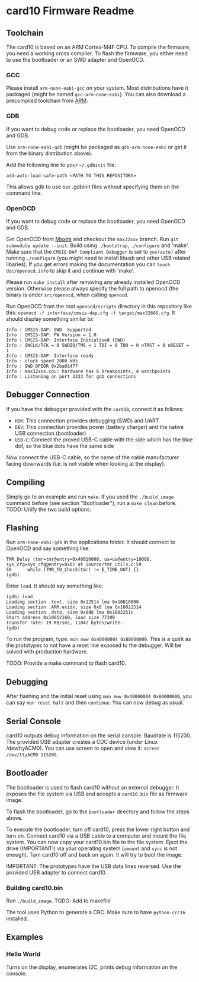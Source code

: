 # card10 Firmware Readme

## Toolchain

The card10 is based on an ARM Cortex-M4F CPU. To compile the firmware, you need a working cross compiler. To flash the firmware, you either need to use the bootloader or an SWD adapter and OpenOCD.


### GCC

Please install `arm-none-eabi-gcc` on your system. Most distributions have it packaged (might be named `gcc-arm-none-eabi`). You can also download a precompiled toolchain from [ARM](https://developer.arm.com/tools-and-software/open-source-software/developer-tools/gnu-toolchain/gnu-rm/downloads).

### GDB

If you want to debug code or replace the bootloader, you need OpenOCD and GDB.

Use `arm-none-eabi-gdb` (might be packaged as `gdb-arm-none-eabi` or get it from the binary distribution above).

Add the following line to your `~/.gdbinit` file:
```
add-auto-load-safe-path <PATH TO THIS REPOSITORY>
```
This allows gdb to use our .gdbinit files without specifying them on the command line.


### OpenOCD
If you want to debug code or replace the bootloader, you need OpenOCD and GDB.

Get OpenOCD from [Maxim](https://github.com/maximmbed/openocd) and checkout the `max32xxx` branch. Run `git submodule update --init`.
Build using `./bootstrap`, `./configure` and 'make'. Make sure that the `CMSIS-DAP Compliant Debugger` is set to `yes(auto)` after running `./configure` (you might need to install libusb and other USB related libaries).
If you get errors making the documentation you can `touch doc/openocd.info` to skip it and continue with 'make'.

Please run `make install` after removing any already installed OpenOCD version. Otherwise please always specify the full path to openocd (the binary is under `src/openocd`, when calling `openocd`.

Run OpenOCD from the root `openocd/scripts` directory in this repository like this: `openocd -f interface/cmsis-dap.cfg -f target/max32665.cfg`. It should display something similar to:

```
Info : CMSIS-DAP: SWD  Supported
Info : CMSIS-DAP: FW Version = 1.0
Info : CMSIS-DAP: Interface Initialised (SWD)
Info : SWCLK/TCK = 0 SWDIO/TMS = 1 TDI = 0 TDO = 0 nTRST = 0 nRESET = 1
Info : CMSIS-DAP: Interface ready
Info : clock speed 2000 kHz
Info : SWD DPIDR 0x2ba01477
Info : max32xxx.cpu: hardware has 6 breakpoints, 4 watchpoints
Info : Listening on port 3333 for gdb connections

```

## Debugger Connection
If you have the debugger provided with the `card10`, connect it as follows:
  - `HDK`: This connection provides debugging (SWD) and UART
  - `DEV`: This connection provides power (battery charger) and the native USB connection (bootloader)
  - `USB-C`: Connect the proved USB-C cable with the side which has the blue dot, so the blue dots have the same side

Now connect the USB-C cable, so the name of the cable manufacturer facing downwards (i.e. is not visible when looking at the display).

## Compiling
Simply go to an example and run `make`. If you used the `./build_image` command before (see section "Bootloader"), run a `make clean` before. TODO: Unify the two build options.


## Flashing
Run `arm-none-eabi-gdb` in the applications folder. It should connect to OpenOCD and say something like:
```
TMR_Delay (tmr=tmr@entry=0x40010000, us=us@entry=10000, sys_cfg=sys_cfg@entry=0x0) at Source/tmr_utils.c:59
59	    while (TMR_TO_Check(tmr) != E_TIME_OUT) {}
(gdb) 
```

Enter `load`. It should say something like:
```
(gdb) load
Loading section .text, size 0x12514 lma 0x10010000
Loading section .ARM.exidx, size 0x8 lma 0x10022514
Loading section .data, size 0x8d8 lma 0x1002251c
Start address 0x10012160, load size 77300
Transfer rate: 19 KB/sec, 11042 bytes/write.
(gdb)
```

To run the program, type: `mon mww 0x40000004 0x80000000`. This is a quirk as the prototypes to not have a reset line exposed to the debugger. Will be solved with production hardware.

TODO: Provide a make command to flash card10.

## Debugging
After flashing and the initial reset using `mon mww 0x40000004 0x80000000`, you can say `mon reset halt` and then `continue`. You can now debug as usual.

## Serial Console
card10 outputs debug information on the serial console. Baudrate is 115200. The provided USB adapter creates a CDC device (under Linux /dev/ttyACM0). You can use screen to open and view it: `screen /dev/ttyACM0 115200`.


## Bootloader
The bootloader is used to flash card10 without an external debugger. It exposes the file system via USB and accepts a `card10.bin` file as firmware image.

To flash the bootloader, go to the `bootloader` directory and follow the steps above.

To execute the bootloader, turn off card10, press the lower right button and turn on. Connect card10 via a USB cable to a computer and mount the file system. You can now copy your card10.bin file to the file system. Eject the drive (IMPORTANT!) via your operating system (`umount` and `sync` is not enough). Turn card10 off and back on again. It will try to boot the image.

IMPORTANT: The prototypes have the USB data lines reversed. Use the provided USB adapter to connect card10.

### Building card10.bin
Run `./build_image`. TODO: Add to makefile

The tool uses Python to generate a CRC. Make sure to have `python-crc16` installed.

## Examples
### Hello World
Turns on the display, enumerates I2C, prints debug information on the console.

